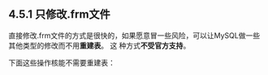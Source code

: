 
## 4.5.1 只修改.frm文件
直接修改.frm文件的方式是很快的，如果愿意冒一些风险，可以让MySQL做一些其他类型的修改而不用**重建表**。 
这  种方式**不受官方支持**。

下面这些操作核能不需要重建表：